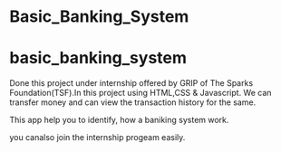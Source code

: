 # Basic_Banking_System

# basic_banking_system

Done this project under internship offered by GRIP of The Sparks Foundation(TSF).In this project using HTML,CSS &amp; Javascript. We can transfer money and can view the transaction history for the same.

This app help you to identify, how a baniking system work.

you canalso join the internship progeam easily.
